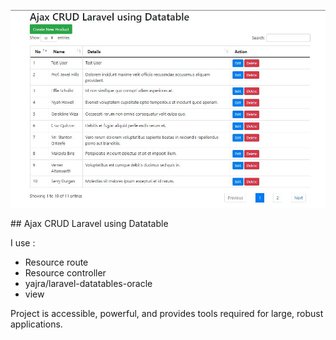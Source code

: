 <p align="center">
<img src="https://raw.githubusercontent.com/eng-bayan-khaled/CRUD-Ajax-Laravel/main/public/crud.jpg" width="800">
</p>
## Ajax CRUD Laravel using Datatable

I use :
- Resource route
- Resource controller
- yajra/laravel-datatables-oracle
- view

Project is accessible, powerful, and provides tools required for large, robust applications.
